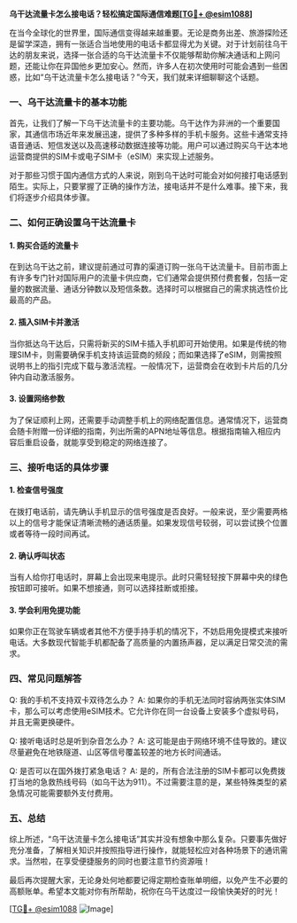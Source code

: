 **乌干达流量卡怎么接电话？轻松搞定国际通信难题[[TG💪+ @esim1088](https://t.me/s/esim1088)]**

在当今全球化的世界里，国际通信变得越来越重要。无论是商务出差、旅游探险还是留学深造，拥有一张适合当地使用的电话卡都显得尤为关键。对于计划前往乌干达的朋友来说，选择一张合适的乌干达流量卡不仅能够帮助你解决通话和上网问题，还能让你在异国他乡更加安心。然而，许多人在初次使用时可能会遇到一些困惑，比如“乌干达流量卡怎么接电话？”今天，我们就来详细聊聊这个话题。

### 一、乌干达流量卡的基本功能

首先，让我们了解一下乌干达流量卡的主要功能。乌干达作为非洲的一个重要国家，其通信市场近年来发展迅速，提供了多种多样的手机卡服务。这些卡通常支持语音通话、短信发送以及高速移动数据连接等功能。用户可以通过购买乌干达本地运营商提供的SIM卡或电子SIM卡（eSIM）来实现上述服务。

对于那些习惯于国内通信方式的人来说，刚到乌干达时可能会对如何接打电话感到陌生。实际上，只要掌握了正确的操作方法，接电话并不是什么难事。接下来，我们将逐步介绍具体步骤。

### 二、如何正确设置乌干达流量卡

#### 1. 购买合适的流量卡
在到达乌干达之前，建议提前通过可靠的渠道订购一张乌干达流量卡。目前市面上有许多专门针对国际用户的流量卡供应商，它们通常会提供预付费套餐，包括一定量的数据流量、通话分钟数以及短信条数。选择时可以根据自己的需求挑选性价比最高的产品。

#### 2. 插入SIM卡并激活
当你抵达乌干达后，只需将新买的SIM卡插入手机即可开始使用。如果是传统的物理SIM卡，则需要确保手机支持该运营商的频段；而如果选择了eSIM，则需按照说明书上的指引完成下载与激活流程。一般情况下，运营商会在收到卡片后的几分钟内自动激活服务。

#### 3. 设置网络参数
为了保证顺利上网，还需要手动调整手机上的网络配置信息。通常情况下，运营商会随卡附赠一份详细的指南，列出所需的APN地址等信息。根据指南输入相应内容后重启设备，就能享受到稳定的网络连接了。

### 三、接听电话的具体步骤

#### 1. 检查信号强度
在拨打电话前，请先确认手机显示的信号强度是否良好。一般来说，至少需要两格以上的信号才能保证清晰流畅的通话质量。如果发现信号较弱，可以尝试换个位置或者等待一段时间再试。

#### 2. 确认呼叫状态
当有人给你打电话时，屏幕上会出现来电提示。此时只需轻轻按下屏幕中央的绿色按钮即可接听。如果不想接通，则可以选择挂断或拒接。

#### 3. 学会利用免提功能
如果你正在驾驶车辆或者其他不方便手持手机的情况下，不妨启用免提模式来接听电话。大多数现代智能手机都配备了高质量的内置扬声器，足以满足日常交流的需求。

### 四、常见问题解答

Q: 我的手机不支持双卡双待怎么办？
A: 如果你的手机无法同时容纳两张实体SIM卡，那么可以考虑使用eSIM技术。它允许你在同一台设备上安装多个虚拟号码，并且无需更换硬件。

Q: 接听电话时总是听到杂音怎么办？
A: 这可能是由于网络环境不佳导致的。建议尽量避免在地铁隧道、山区等信号覆盖较差的地方长时间通话。

Q: 是否可以在国外拨打紧急电话？
A: 是的，所有合法注册的SIM卡都可以免费拨打当地的急救热线号码（如乌干达为911）。不过需要注意的是，某些特殊类型的紧急情况可能需要额外支付费用。

### 五、总结

综上所述，“乌干达流量卡怎么接电话”其实并没有想象中那么复杂。只要事先做好充分准备，了解相关知识并按照指导进行操作，就能轻松应对各种场景下的通讯需求。当然啦，在享受便捷服务的同时也要注意节约资源哦！

最后再次提醒大家，无论身处何地都要记得定期检查账单明细，以免产生不必要的高额账单。希望本文能对你有所帮助，祝你在乌干达度过一段愉快美好的时光！

[[TG💪+ @esim1088](https://t.me/s/esim1088) ![Image](https://i.postimg.cc/4NQfJmqS/Snipaste-2025-05-13-00-14-12.png)]